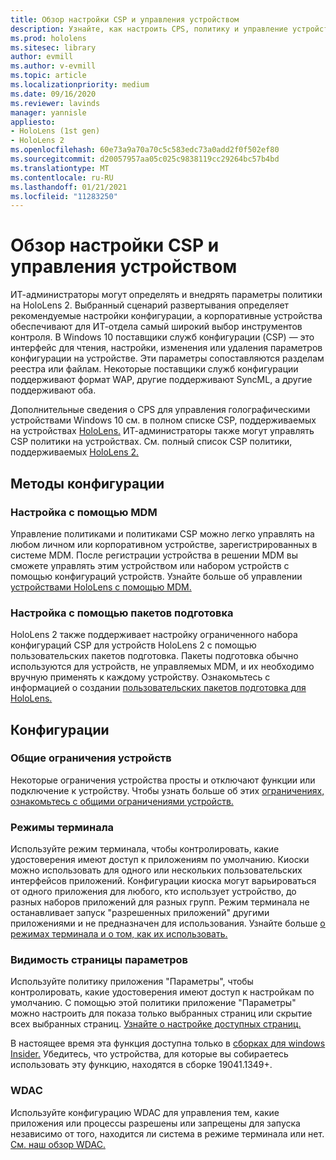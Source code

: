 ```yaml
---
title: Обзор настройки CSP и управления устройством
description: Узнайте, как настроить CPS, политику и управление устройствами с помощью управления мобильными устройствами и пакетов подготовка.
ms.prod: hololens
ms.sitesec: library
author: evmill
ms.author: v-evmill
ms.topic: article
ms.localizationpriority: medium
ms.date: 09/16/2020
ms.reviewer: lavinds
manager: yannisle
appliesto:
- HoloLens (1st gen)
- HoloLens 2
ms.openlocfilehash: 60e73a9a70a70c5c583edc73a0add2f0f502ef80
ms.sourcegitcommit: d20057957aa05c025c9838119cc29264bc57b4bd
ms.translationtype: MT
ms.contentlocale: ru-RU
ms.lasthandoff: 01/21/2021
ms.locfileid: "11283250"
---
```

# Обзор настройки CSP и управления устройством

ИТ-администраторы могут определять и внедрять параметры политики на HoloLens 2. Выбранный сценарий развертывания определяет рекомендуемые настройки конфигурации, а корпоративные устройства обеспечивают для ИТ-отдела самый широкий выбор инструментов контроля. В Windows 10 поставщики служб конфигурации (CSP) — это интерфейс для чтения, настройки, изменения или удаления параметров конфигурации на устройстве. Эти параметры сопоставляются разделам реестра или файлам. Некоторые поставщики служб конфигурации поддерживают формат WAP, другие поддерживают SyncML, а другие поддерживают оба.

Дополнительные сведения о CPS для управления голографическими устройствами Windows 10 см. в полном списке CSP, поддерживаемых на устройствах [HoloLens.](https://docs.microsoft.com/windows/client-management/mdm/configuration-service-provider-reference#hololens)
ИТ-администраторы также могут управлять CSP политики на устройствах. См. полный список CSP политики, поддерживаемых [HoloLens 2.](https://docs.microsoft.com/windows/client-management/mdm/policy-csps-supported-by-hololens2)

## Методы конфигурации

### Настройка с помощью MDM

Управление политиками и политиками CSP можно легко управлять на любом личном или корпоративном устройстве, зарегистрированных в системе MDM. После регистрации устройства в решении MDM вы сможете управлять этим устройством или набором устройств с помощью конфигураций устройств. Узнайте больше об управлении [устройствами HoloLens с помощью MDM.](hololens-mdm-configure.md)

### Настройка с помощью пакетов подготовка

HoloLens 2 также поддерживает настройку ограниченного набора конфигураций CSP для устройств HoloLens 2 с помощью пользовательских пакетов подготовка. Пакеты подготовка обычно используются для устройств, не управляемых MDM, и их необходимо вручную применять к каждому устройству. Ознакомьтесь с информацией о создании [пользовательских пакетов подготовка для HoloLens.](https://docs.microsoft.com/hololens/hololens-provisioning)

## Конфигурации

### Общие ограничения устройств

Некоторые ограничения устройства просты и отключают функции или подключение к устройству. Чтобы узнать больше об этих [ограничениях, ознакомьтесь с общими ограничениями устройств.](hololens-common-device-restrictions.md)

### Режимы терминала

Используйте режим терминала, чтобы контролировать, какие удостоверения имеют доступ к приложениям по умолчанию. Киоски можно использовать для одного или нескольких пользовательских интерфейсов приложений. Конфигурации киоска могут варьироваться от одного приложения для любого, кто использует устройство, до разных наборов приложений для разных групп. Режим терминала не останавливает запуск "разрешенных приложений" другими приложениями и не предназначен для использования. Узнайте больше [о режимах терминала и о том, как их использовать.](hololens-kiosk.md)

### Видимость страницы параметров

Используйте политику приложения "Параметры", чтобы контролировать, какие удостоверения имеют доступ к настройкам по умолчанию. С помощью этой политики приложение "Параметры" можно настроить для показа только выбранных страниц или скрытие всех выбранных страниц. [Узнайте о настройке доступных страниц.](settings-uri-list.md)

В настоящее время эта функция доступна только в [сборках для windows Insider.](hololens-insider.md) Убедитесь, что устройства, для которые вы собираетесь использовать эту функцию, находятся в сборке 19041.1349+.

### WDAC

Используйте конфигурацию WDAC для управления тем, какие приложения или процессы разрешены или запрещены для запуска независимо от того, находится ли система в режиме терминала или нет.
[См. наш обзор WDAC.](windows-defender-application-control-wdac.md)
